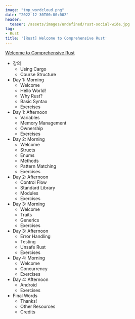```yaml
---
image: "tmp_wordcloud.png"
date: "2022-12-30T00:00:00Z"
header:
  teaser: /assets/images/undefined/rust-social-wide.jpg
tag:
- Rust
title: '[Rust] Welcome to Comprehensive Rust'
---
```


[Welcome to Comprehensive Rust](https://google.github.io/comprehensive-rust/welcome.html#welcome-to-comprehensive-rust-)

* 강의
  * Using Cargo
  * Course Structure
* Day 1: Morning
  * Welcome
  * Hello World!
  * Why Rust?
  * Basic Syntax
  * Exercises
* Day 1: Afternoon
  * Variables
  * Memory Management
  * Ownership
  * Exercises
* Day 2: Morning
  * Welcome
  * Structs
  * Enums
  * Methods
  * Pattern Matching
  * Exercises
* Day 2: Afternoon
  * Control Flow
  * Standard Library
  * Modules
  * Exercises
* Day 3: Morning
  * Welcome
  * Traits
  * Generics
  * Exercises
* Day 3: Afternoon
  * Error Handling
  * Testing
  * Unsafe Rust
  * Exercises
* Day 4: Morning
  * Welcome
  * Concurrency
  * Exercises
* Day 4: Afternoon
  * Android
  * Exercises
* Final Words
  * Thanks!
  * Other Resources
  * Credits